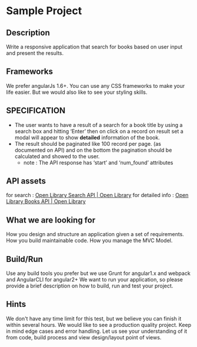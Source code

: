 # Sample Project

## Description 
Write a responsive application that search for books based on user input and present the results. 

## Frameworks
We prefer angularJs 1.6+.
You can use any CSS frameworks to make your life easier. But we would also like to see your styling skills.

## SPECIFICATION
- The user wants to have a result of a search for a book title by using a search box and hitting ‘Enter’ then on click on a record on result set a modal will appear to show **detailed** information of the book.
- The result should be paginated like 100 record per page. (as documented on API) and on the bottom the pagination should be calculated and showed to the user.
	* note : The API response has ‘start’ and ‘num_found’ attributes

## API assets
for search : [Open Library Search API | Open Library](https://openlibrary.org/dev/docs/api/search)
for detailed info : [Open Library Books API | Open Library](https://openlibrary.org/dev/docs/api/books)

## What we are looking for
How you design and structure an application given a set of requirements.
How you build maintainable code.
How you manage the MVC Model.

## Build/Run
Use any build tools you prefer but we use Grunt for angular1.x and webpack and AngularCLI for angular2+
We want to run your application, so please provide a brief description on how to build, run and test your project.

## Hints
We don't have any time limit for this test, but we believe you can finish it within several hours.
We would like to see a production quality project. Keep in mind edge cases and error handling. Let us see your understanding of it from code, build process and view design/layout point of views.
